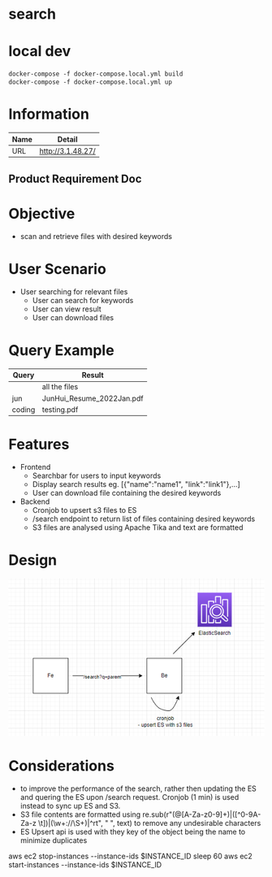 # search

# local dev

```
docker-compose -f docker-compose.local.yml build
docker-compose -f docker-compose.local.yml up
```

# Information

| Name | Detail            |
| ---- | ----------------- |
| URL  | http://3.1.48.27/ |

## Product Requirement Doc

# Objective

- scan and retrieve files with desired keywords

# User Scenario

- User searching for relevant files
  - User can search for keywords
  - User can view result
  - User can download files

# Query Example

| Query  | Result                    |
| ------ | ------------------------- |
|        | all the files             |
| jun    | JunHui_Resume_2022Jan.pdf |
| coding | testing.pdf               |

# Features

- Frontend
  - Searchbar for users to input keywords
  - Display search results eg. [{"name":"name1", "link":"link1"},...]
  - User can download file containing the desired keywords
- Backend
  - Cronjob to upsert s3 files to ES
  - /search endpoint to return list of files containing desired keywords
  - S3 files are analysed using Apache Tika and text are formatted

# Design

![Alt text](./design.png)

# Considerations

- to improve the performance of the search, rather then updating the ES and quering the ES upon /search request. Cronjob (1 min) is used instead to sync up ES and S3.
- S3 file contents are formatted using re.sub(r"(@\[A-Za-z0-9]+)|([^0-9A-Za-z \t])|(\w+:\/\/\S+)|^rt", " ", text) to remove any undesirable characters
- ES Upsert api is used with they key of the object being the name to minimize duplicates


aws ec2 stop-instances --instance-ids $INSTANCE_ID
sleep 60
aws ec2 start-instances --instance-ids $INSTANCE_ID